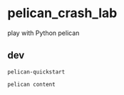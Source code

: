 # pelican_crash_lab
play with Python pelican

## dev

```shell
pelican-quickstart

pelican content
```
